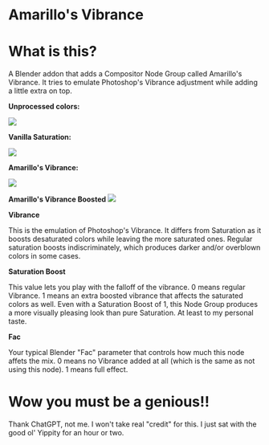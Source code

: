# Amarillo's Vibrance

What is this?
=============
A Blender addon that adds a Compositor Node Group called Amarillo's Vibrance. It tries to emulate Photoshop's Vibrance adjustment while adding a little extra on top.

**Unprocessed colors:**

![](https://i.imgur.com/qcavzim.png)

**Vanilla Saturation:**

![](https://i.imgur.com/fyrVHov.png)

**Amarillo's Vibrance:**

![](https://i.imgur.com/i6UICcI.png)

**Amarillo's Vibrance Boosted**
![](https://i.imgur.com/Mbdp7V2.png)

**Vibrance**

This is the emulation of Photoshop's Vibrance. It differs from Saturation as it boosts desaturated colors while leaving the more saturated ones. Regular saturation boosts indiscriminately, which produces darker and/or overblown colors in some cases.

**Saturation Boost**

This value lets you play with the falloff of the vibrance. 0 means regular Vibrance. 1 means an extra boosted vibrance that affects the saturated colors as well. Even with a Saturation Boost of 1, this Node Group produces a more visually pleasing look than pure Saturation. At least to my personal taste.

**Fac**

Your typical Blender "Fac" parameter that controls how much this node affets the mix. 0 means no Vibrance added at all (which is the same as not using this node). 1 means full effect.

Wow you must be a genious!!
===========================
Thank ChatGPT, not me. I won't take real "credit" for this. I just sat with the good ol' Yippity for an hour or two.
